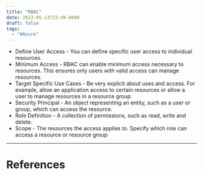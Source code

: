 ```yaml
---
title: "RBAC"
date: 2023-05-13T23:49-0800
draft: false
tags: 
  - "#Azure"
---
```


- Define User Access - You can define specific user access to individual resources.
- Minimum Access - RBAC can enable minimum access necessary to resources. This ensures only users with valid access can manage resources.
- Target Specific Use Cases - Be very explicit about uses and access. For example, allow an application access to certain resources or allow a user to manage resources in a resource group.
- Security Principal - An object representing an entity, such as a user or group, which can access the resource.
- Role Definition - A collection of permissions, such as read, write and delete.
- Scope - The resources the access applies to. Specify which role can access a resource or resource group

---
# References
